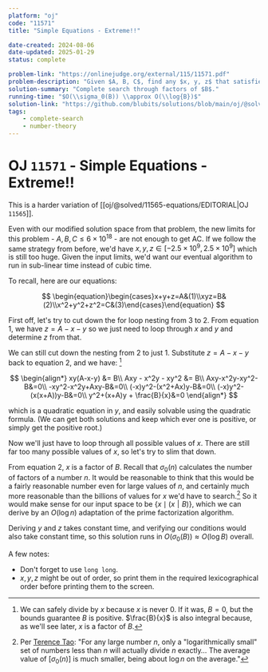 ```yaml
---
platform: "oj"
code: "11571"
title: "Simple Equations - Extreme!!"

date-created: 2024-08-06
date-updated: 2025-01-29
status: complete

problem-link: "https://onlinejudge.org/external/115/11571.pdf"
problem-description: "Given $A, B, C$, find any $x, y, z$ that satisfies the given equations."
solution-summary: "Complete search through factors of $B$."
running-time: "$O(\\sigma_0(B)) \\approx O(\\log{B})$"
solution-link: "https://github.com/blubits/solutions/blob/main/oj/@solved/11571-extreme/extreme.cpp"
tags:
    - complete-search
    - number-theory
---
```


# OJ `11571` - Simple Equations - Extreme!!

This is a harder variation of [[oj/@solved/11565-equations/EDITORIAL|OJ `11565`]].

Even with our modified solution space from that problem, the new limits for this problem - $A, B, C \le 6 \times 10^{18}$ - are not enough to get AC. If we follow the same strategy from before, we'd have $x, y, z \in [-2.5 \times 10^9, 2.5 \times 10^9]$ which is still too huge. Given the input limits, we'd want our eventual algorithm to run in sub-linear time instead of cubic time.

To recall, here are our equations:

$$
\begin{equation}\begin{cases}x+y+z=A&(1)\\xyz=B&(2)\\x^2+y^2+z^2=C&(3)\end{cases}\end{equation}
$$

First off, let's try to cut down the for loop nesting from 3 to 2. From equation 1, we have $z = A - x - y$ so we just need to loop through $x$ and $y$ and determine $z$ from that.

We can still cut down the nesting from 2 to just 1. Substitute $z = A - x - y$ back to equation 2, and we have: [^1]

$$
\begin{align*}
	xy(A-x-y) &= B\\
	Axy - x^2y - xy^2 &= B\\
	Axy-x^2y-xy^2-B&=0\\
	-xy^2-x^2y+Axy-B&=0\\
	(-x)y^2-(x^2+Ax)y-B&=0\\
	(-x)y^2-(x(x+A))y-B&=0\\
	y^2+(x+A)y + \frac{B}{x}&=0
\end{align*}
$$

which is a quadratic equation in $y$, and easily solvable using the quadratic formula. (We can get both solutions and keep which ever one is positive, or simply get the positive root.)

Now we'll just have to loop through all possible values of $x$. There are still far too many possible values of $x$, so let's try to slim that down.

From equation 2, $x$ is a factor of $B$. Recall that $\sigma_0(n)$ calculates the number of factors of a number $n$. It would be reasonable to think that this would be a fairly reasonable number even for large values of $n$, and certainly much more reasonable than the billions of values for $x$ we'd have to search.[^2] So it would make sense for our input space to be $\{x \mid (x \mathrel{|} B)\}$, which we can derive by an $O(\log{n})$ adaptation of the prime factorization algorithm.

Deriving $y$ and $z$ takes constant time, and verifying our conditions would also take constant time, so this solution runs in $O(\sigma_0(B)) \approx O(\log{B})$ overall.

A few notes:

- Don't forget to use `long long`.
- $x, y, z$ might be out of order, so print them in the required lexicographical order before printing them to the screen.

[^1]: We can safely divide by $x$ because $x$ is never 0. If it was, $B = 0$, but the bounds guarantee $B$ is positive. $\frac{B}{x}$ is also integral because, as we'll see later, $x$ is a factor of $B$.
[^2]: Per [Terence Tao](https://terrytao.wordpress.com/2008/09/23/the-divisor-bound/): "For any large number $n$, only a "logarithmically small" set of numbers less than $n$ will actually divide $n$ exactly… The average value of \[$\sigma_0(n)$\] is much smaller, being about $\log{n}$ on the average."
